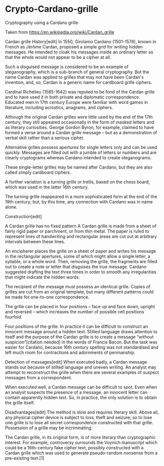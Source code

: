 # Crypto-Cardano-grille
Cryptography using a Cardano grille

Taken from https://en.wikipedia.org/wiki/Cardan_grille

Cardan grille
History[edit]
In 1550, Girolamo Cardano (1501-1576), known in French as Jérôme Cardan, proposed a simple grid for writing hidden messages. He intended to cloak his messages inside an ordinary letter so that the whole would not appear to be a cipher at all.

Such a disguised message is considered to be an example of steganography, which is a sub-branch of general cryptography. But the name Cardan was applied to grilles that may not have been Cardan's invention, and, so, Cardan is a generic name for cardboard grille ciphers.

Cardinal Richelieu (1585-1642) was reputed to be fond of the Cardan grille and to have used it in both private and diplomatic correspondence. Educated men in 17th century Europe were familiar with word games in literature, including acrostics, anagrams, and ciphers.

Although the original Cardan grilles were little used by the end of the 17th century, they still appeared occasionally in the form of masked letters and as literary curiosities. George Gordon Byron, for example, claimed to have formed a verse around a Cardan grille message – but as a demonstration of verbal skill rather than a serious cipher.

Alternative grilles possess apertures for single letters only and can be used quickly. Messages are filled out with a jumble of letters or numbers and are clearly cryptograms whereas Cardano intended to create steganograms.

These single-letter grilles may be named after Cardano, but they are also called simply cardboard ciphers.

A further variation is a turning grille or trellis, based on the chess board, which was used in the latter 16th century.

The turning grille reappeared in a more sophisticated form at the end of the 19th century; but, by this time, any connection with Cardano was in name alone.

Construction[edit]

A Cardan grille has no fixed pattern
A Cardan grille is made from a sheet of fairly rigid paper or parchment, or from thin metal. The paper is ruled to represent lines of handwriting and rectangular areas are cut out at arbitrary intervals between these lines.

An encipherer places the grille on a sheet of paper and writes his message in the rectangular apertures, some of which might allow a single letter, a syllable, or a whole word. Then, removing the grille, the fragments are filled out to create a note or letter that disguises the true message. Cardano suggested drafting the text three times in order to smooth any irregularities that might indicate the hidden words.

The recipient of the message must possess an identical grille. Copies of grilles are cut from an original template, but many different patterns could be made for one-to-one correspondence.

The grille can be placed in four positions – face up and face down, upright and reversed – which increases the number of possible cell positions fourfold.


Four positions of the grille.
In practice it can be difficult to construct an innocent message around a hidden text. Stilted language draws attention to itself and the purpose of the Cardan grille is to create a message “without suspicion”[citation needed] in the words of Francis Bacon. But the task was easier for Cardano, because 16th century spelling was not standardised and left much room for contractions and adornments of penmanship.

Detection of messages[edit]
When executed badly, a Cardan message stands out because of stilted language and uneven writing. An analyst may attempt to reconstruct the grille when there are several examples of suspect messages from a correspondent.

When executed well, a Cardan message can be difficult to spot. Even when an analyst suspects the presence of a message, an innocent letter can contain apparently hidden text. So, in practice, the only solution is to obtain the grille itself.

Disadvantages[edit]
The method is slow and requires literary skill. Above all, any physical cipher device is subject to loss, theft and seizure; so to lose one grille is to lose all secret correspondence constructed with that grille. Possession of a grille may be incriminating.

The Cardan grille, in its original form, is of more literary than cryptographic interest. For example, controversy surrounds the Voynich manuscript which could be a 16th-century fake cipher text, possibly constructed with a Cardan grille which was used to generate pseudo-random nonsense from a pre-existing text.[1]
